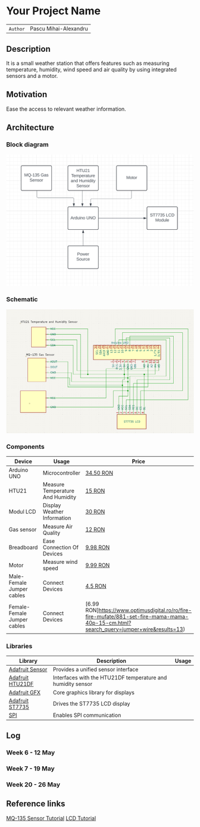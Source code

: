 # Your Project Name

| | |
|-|-|
|`Author` | Pascu Mihai-Alexandru

## Description

It is a small weather station that offers features such as measuring  temperature, humidity, wind speed and air quality by using integrated sensors and a motor.

## Motivation

Ease the access to relevant weather information.

## Architecture

### Block diagram

<!-- Make sure the path to the picture is correct -->
![Block Diagram](block_diagram.png)

### Schematic

![Schematic](schema.png)

### Components


<!-- This is just an example, fill in with your actual components -->

| Device | Usage | Price |
|--------|--------|-------|
| Arduino UNO | Microcontroller | [34.50 RON](https://www.optimusdigital.ro/ro/placi-avr/1685-uno-r3-atmega328p-atmega16u2-placa-de-dezvoltare-compatibila-cu-arduino.html?search_query=arduino+uno&results=138) |
| HTU21 | Measure Temperature And Humidity | [15 RON](https://www.optimusdigital.ro/ro/senzori/12961-senzor-de-temperatura-si-umiditate-htu21.html) |
| Modul LCD | Display Weather Information | [30 RON](https://www.optimusdigital.ro/ro/optoelectronice-lcd-uri/1312-modul-lcd-spi-de-144-128x128-ili9163-negru.html) |
| Gas sensor | Measure Air Quality | [12 RON](https://www.optimusdigital.ro/ro/senzori-de-gaze/1128-modul-senzor-de-gaz-mq-135.html) |
| Breadboard | Ease Connection Of Devices | [9.98 RON](https://www.optimusdigital.ro/ro/prototipare-breadboard-uri/8-breadboard-830-points.html?search_query=breadboard&results=151) |
| Motor | Measure wind speed | [9.99 RON](https://www.optimusdigital.ro/ro/motoare-altele/2354-motor-de-mare-viteza-coreless-4-x-8-mm-70000-rpm-la-3-v.html?search_query=motor+70000&results=1) |
| Male-Female Jumper cables | Connect Devices | [4.5 RON](https://www.optimusdigital.ro/ro/toate-produsele/876-set-fire-mama-tata-10p-15-cm.html) |
| Female-Female Jumper cables | Connect Devices | [6.99 RON]https://www.optimusdigital.ro/ro/fire-fire-mufate/881-set-fire-mama-mama-40p-15-cm.html?search_query=jumper+wire&results=13) |


### Libraries

<!-- This is just an example, fill in the table with your actual components -->

| Library | Description | Usage |
|---------|-------------|-------|
| [Adafruit Sensor](https://github.com/adafruit/Adafruit_Sensor) | Provides a unified sensor interface |   |
| [Adafruit HTU21DF](https://github.com/adafruit/Adafruit_HTU21DF_Library) | Interfaces with the HTU21DF temperature and humidity sensor |   |
| [Adafruit GFX](https://github.com/adafruit/Adafruit-GFX-Library) | Core graphics library for displays |   |
| [Adafruit ST7735](https://github.com/adafruit/Adafruit-ST7735-Library) | Drives the ST7735 LCD display |   |
| [SPI](https://www.arduino.cc/reference/en/language/functions/communication/spi/) | Enables SPI communication |   |


## Log

<!-- write every week your progress here -->

### Week 6 - 12 May

### Week 7 - 19 May

### Week 20 - 26 May


## Reference links

<!-- Fill in with appropriate links and link titles -->

[MQ-135 Sensor Tutorial](https://www.youtube.com/watch?v=Ku4Y29XPyyo)
[LCD Tutorial](https://www.youtube.com/watch?v=-nECx4DOE84)


